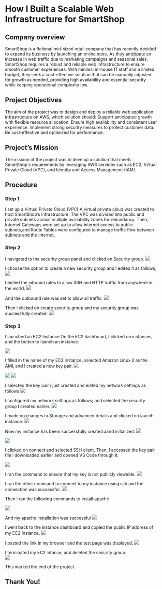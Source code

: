 # How I Built a Scalable Web Infrastructure for SmartShop
## Company overview
SmartShop is a fictional mid-sized retail company that has recently decided to expand its business by launching an online store. As they anticipate an increase in web traffic due to marketing campaigns and seasonal sales, SmartShop requires a robust and reliable web infrastructure to ensure smooth customer experiences. With minimal in-house IT staff and a limited budget, they seek a cost-effective solution that can be manually adjusted for growth as needed, providing high availability and essential security while keeping operational complexity low. 

## Project Objectives
The aim of the project was to design and deploy a reliable web application infrastructure on AWS, which  solution should:
Support anticipated growth with flexible resource allocation.
Ensure high availability and consistent user experience.
Implement strong security measures to protect customer data.
Be cost-effective and optimized for performance.

## Project’s Mission
The mission of the project was to develop a solution that meets SmartShop's requirements by leveraging AWS services such as EC2, Virtual Private Cloud (VPC), and Identity and Access Management (IAM). 

## Procedure
### Step 1
I set up a Virtual Private Cloud (VPC)
A virtual private cloud was created to host SmartShop’s Infrastructure. The VPC was divided into public and private subnets across multiple availability zones for redundancy. 
Then, Internet Gateways were set up to allow internet access to public subnets,and Route Tables were configured to manage traffic flow between subnets and the internet.

### Step 2
I navigated to the security group panel and clicked on Security group. 
<img src="images/LITA 1.JPG">

I choose the option to create a new security group and I edited it as follows;
<img src="images/LITA 2.JPG">

I edited the inbound rules to allow SSH and HTTP traffic from anywhere in the world.
<img src="images/LITA 3.JPG">

And the outbound rule was set to allow all traffic.
<img src="images/LITA 4.JPG">

Then I clicked on create security group and my security group was successfully created. 
<img src="images/LITA 5.JPG">

### Step 3
I launched an EC2 Instance
On the EC2 dashboard, I clicked on instances, and the button to launch an instance. 

<img src="images/LITA 6.JPG">

I filled in the name of my EC2 instance, selected Amazon Linux 2 as the AMI, and I created a new key pair.
<img src="images/LITA 7.JPG">

<img src="images/LITA 8.JPG">

<img src="images/LITA 9.JPG">

I selected the key pair i just created and edited my network settings as follows
<img src="images/LITA 10.JPG">
 
 I configured my network settings as follows; and selected the security group I created earlier.
<img src="images/LITA 11.JPG">

I made no changes to Storage and advanced details and clicked on launch instance. 
<img src="images/LITA 12.JPG">

Now my instance has beem successfully created aand initialized.
<img src="images/LITA 13.JPG">

<img src="images/LITA 14.JPG">

I clicked on connect and selected SSH client.
Then, I accessed the key pair file I downloaded earlier and opened VS Code through it. 

<img src="images/LITA 15.JPG">


I ran the command to ensure that my key is not publicly viewable.
<img src="images/LITA 16.JPG">


I ran the other command to connect to my instance using ssh and the connection was successful. 
<img src="images/LITA 17.JPG">



Then I ran the following commands to install apache

<img src="images/LITA 18.JPG">

And my apache installation was successful
<img src="images/LITA 19.JPG">

I went back to the instance dashboard and copied the public IP address of my EC2 instance. 
<img src="images/LITA 20.JPG">


I pasted the link in my browser and the test page was displayed.
<img src="images/LITA 21.JPG">

I terminated my EC2 intance, and deleted the security group.  
<img src="images/LITA 22.JPG">

This marked the end of the project.

## Thank You!


